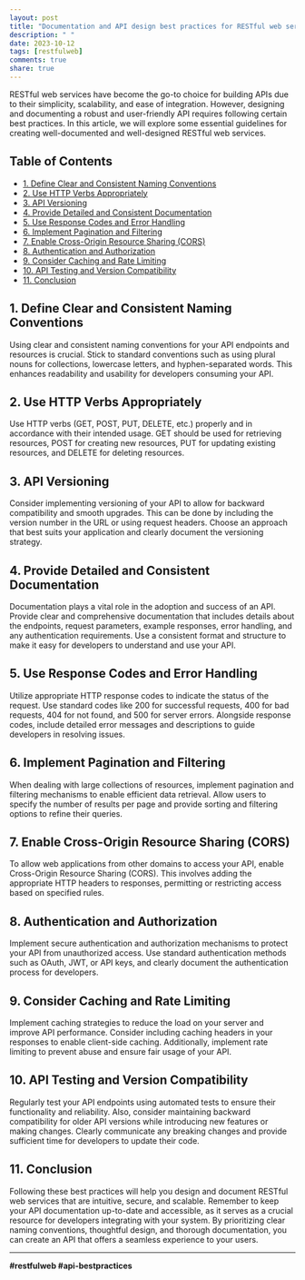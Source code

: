 ```yaml
---
layout: post
title: "Documentation and API design best practices for RESTful web services"
description: " "
date: 2023-10-12
tags: [restfulweb]
comments: true
share: true
---
```


RESTful web services have become the go-to choice for building APIs due to their simplicity, scalability, and ease of integration. However, designing and documenting a robust and user-friendly API requires following certain best practices. In this article, we will explore some essential guidelines for creating well-documented and well-designed RESTful web services.

## Table of Contents
- [1. Define Clear and Consistent Naming Conventions](#define-clear-and-consistent-naming-conventions)
- [2. Use HTTP Verbs Appropriately](#use-http-verbs-appropriately)
- [3. API Versioning](#api-versioning)
- [4. Provide Detailed and Consistent Documentation](#provide-detailed-and-consistent-documentation)
- [5. Use Response Codes and Error Handling](#use-response-codes-and-error-handling)
- [6. Implement Pagination and Filtering](#implement-pagination-and-filtering)
- [7. Enable Cross-Origin Resource Sharing (CORS)](#enable-cross-origin-resource-sharing-cors)
- [8. Authentication and Authorization](#authentication-and-authorization)
- [9. Consider Caching and Rate Limiting](#consider-caching-and-rate-limiting)
- [10. API Testing and Version Compatibility](#api-testing-and-version-compatibility)
- [11. Conclusion](#conclusion)

## 1. Define Clear and Consistent Naming Conventions
Using clear and consistent naming conventions for your API endpoints and resources is crucial. Stick to standard conventions such as using plural nouns for collections, lowercase letters, and hyphen-separated words. This enhances readability and usability for developers consuming your API.

## 2. Use HTTP Verbs Appropriately
Use HTTP verbs (GET, POST, PUT, DELETE, etc.) properly and in accordance with their intended usage. GET should be used for retrieving resources, POST for creating new resources, PUT for updating existing resources, and DELETE for deleting resources.

## 3. API Versioning
Consider implementing versioning of your API to allow for backward compatibility and smooth upgrades. This can be done by including the version number in the URL or using request headers. Choose an approach that best suits your application and clearly document the versioning strategy.

## 4. Provide Detailed and Consistent Documentation
Documentation plays a vital role in the adoption and success of an API. Provide clear and comprehensive documentation that includes details about the endpoints, request parameters, example responses, error handling, and any authentication requirements. Use a consistent format and structure to make it easy for developers to understand and use your API.

## 5. Use Response Codes and Error Handling
Utilize appropriate HTTP response codes to indicate the status of the request. Use standard codes like 200 for successful requests, 400 for bad requests, 404 for not found, and 500 for server errors. Alongside response codes, include detailed error messages and descriptions to guide developers in resolving issues.

## 6. Implement Pagination and Filtering
When dealing with large collections of resources, implement pagination and filtering mechanisms to enable efficient data retrieval. Allow users to specify the number of results per page and provide sorting and filtering options to refine their queries.

## 7. Enable Cross-Origin Resource Sharing (CORS)
To allow web applications from other domains to access your API, enable Cross-Origin Resource Sharing (CORS). This involves adding the appropriate HTTP headers to responses, permitting or restricting access based on specified rules.

## 8. Authentication and Authorization
Implement secure authentication and authorization mechanisms to protect your API from unauthorized access. Use standard authentication methods such as OAuth, JWT, or API keys, and clearly document the authentication process for developers.

## 9. Consider Caching and Rate Limiting
Implement caching strategies to reduce the load on your server and improve API performance. Consider including caching headers in your responses to enable client-side caching. Additionally, implement rate limiting to prevent abuse and ensure fair usage of your API.

## 10. API Testing and Version Compatibility
Regularly test your API endpoints using automated tests to ensure their functionality and reliability. Also, consider maintaining backward compatibility for older API versions while introducing new features or making changes. Clearly communicate any breaking changes and provide sufficient time for developers to update their code.

## 11. Conclusion
Following these best practices will help you design and document RESTful web services that are intuitive, secure, and scalable. Remember to keep your API documentation up-to-date and accessible, as it serves as a crucial resource for developers integrating with your system. By prioritizing clear naming conventions, thoughtful design, and thorough documentation, you can create an API that offers a seamless experience to your users.

---

**#restfulweb #api-bestpractices**